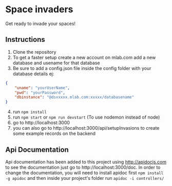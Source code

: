 # Space invaders

Get ready to invade your spaces!

## Instructions

1. Clone the repository
2. To get a faster setup create a new account on mlab.com add a new database and usename for that database
3. Be sure to add a config.json file inside the config folder with your database details ej:
```json
{
    "uname": "yourUserName",
    "pwd": "yourPassword",
    "dbinstance": "@dsxxxxx.mlab.com:xxxxx/databasename"
}
```
4. run `npm install`
5. run `npm start` or `npm run devstart` (To use nodemon instead of node)
6. go to http://localhost:3000
7. you can also go to http://localhost:3000/api/setupInvasions to create some example records on the backend

## Api Documentation

Api documentation has been added to this project using http://apidocjs.com to see the documentation just go to http://localhost:3000/doc.
In order to change the documentation, you will need to install apidoc first `npm install -g apidoc` and then inside your project's folder
run `apidoc -i controllers/`